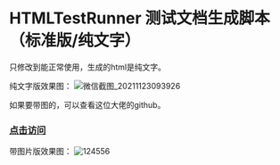 # HTMLTestRunner 测试文档生成脚本（标准版/纯文字）

只修改到能正常使用，生成的html是纯文字。

纯文字版效果图：
![微信截图_20211123093926](https://user-images.githubusercontent.com/70384877/142959626-8da66a89-a659-49b5-8f58-7ec9ee0bc43d.png)

如果要带图的，可以查看这位大佬的github。

### [点击访问](https://github.com/hongweifuture/HwTestReport)

带图片版效果图：
![124556](https://user-images.githubusercontent.com/70384877/142959787-27010a6b-4d8c-4fa8-9300-0c963cb2e832.png)





